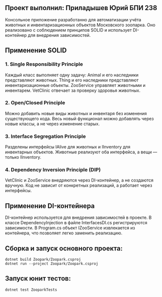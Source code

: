 
## Проект выполнил: Приладышев Юрий БПИ 238

Консольное приложение разработанно для автоматизации учёта животных и инвентаризационных объектов Московского зоопарка. Оно реализовано с соблюдением принципов SOLID и использует DI-контейнер для внедрения зависимостей.
## **Применение SOLID**

### **1. Single Responsibility Principle**

Каждый класс выполняет одну задачу:
 Animal и его наследники представляют животных.
   Thing и его наследники представляют инвентаризационные объекты.
   ZooService управляет животными и инвентарем.
   VetClinic отвечает за проверку здоровья животных.

### **2. Open/Closed Principle**

 Можно добавить новые виды животных и инвентаря без изменения существующего кода. Весь новый функционал можно добавлять через новые классы, а не через изменение старых.

### **3. Interface Segregation Principle**

 Разделены интерфейсы IAlive для животных и IInventory для инвентарных объектов. Животные реализуют оба интерфейса, а вещи — только IInventory.

### **4. Dependency Inversion Principle (DIP)**

 VetClinic и ZooService внедряются через DI-контейнер, а не создаются вручную.
  Код не зависит от конкретных реализаций, а работает через интерфейсы.

## Применение DI-контейнера

DI-контейнер используется для внедрения зависимостей в проекте.
    В классе DependencyInjection в файле InterfacesDI.cs регистрируются зависимости. В Program.cs объект IZooService извлекается из контейнера, что позволяет легко заменить реализацию.
## Сборка и запуск основного проекта:


    dotnet build Zoopark/Zoopark.csproj
	dotnet run --project Zoopark/Zoopark.csproj


 ## Запуск юнит тестов:


    dotnet test ZooparkTests


